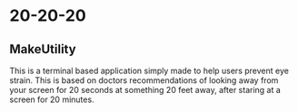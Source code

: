 # 20-20-20
## MakeUtility
This is a terminal based application simply made to help users prevent eye strain. This is based on doctors recommendations of looking away from your screen for 20 seconds at something 20 feet away, after staring at a screen for 20 minutes.